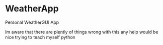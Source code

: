 # WeatherApp
Personal WeatherGUI App

Im aware that there are plently of things wrong with this any help would be nice trying to teach myself python
